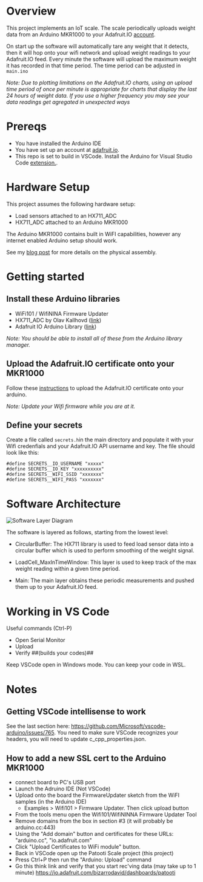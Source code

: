 # Overview 

This project implements an IoT scale. The scale periodically uploads weight data from an Arduino MKR1000 to your Adafruit.IO [account](https://adafruit.io/). 

On start up the software will automatically tare any weight that it detects, then it will hop onto your wifi network and upload weight readings to your Adafruit.IO feed. Every minute the software will upload the maximum weight it has recorded in that time period. The time period can be adjusted in `main.ino`

*Note: Due to plotting limitations on the Adafruit.IO charts, using an upload time period of once per minute is appropriate for charts that display the last 24 hours of weight data. If you use a higher frequency you may see your data readings get agregated in unexpected ways*

# Prereqs

* You have installed the Arduino IDE 
* You have set up an account at [adafruit.io](https://adafruit.io/). 
* This repo is set to build in VSCode. Install the Arduino for Visual Studio Code [extension.](https://marketplace.visualstudio.com/items?itemName=vsciot-vscode.vscode-arduino).  


# Hardware Setup 

This project assumes the following hardware setup: 

* Load sensors attached to an HX711_ADC 
* HX711_ADC attached to an Arduino MKR1000

The Arduino MKR1000 contains built in WiFI capabilities, however any internet enabled Arduino setup should work.

See my [blog post](https://wordpress.com/post/strangeday.press/56) for more details on the physical assembly. 

# Getting started 

## Install these Arduino libraries 

* WiFi101 / WifiNINA Firmware Updater 
* HX711_ADC by Olav Kallhovd ([link](https://github.com/olkal/HX711_ADC))
* Adafruit IO Arduino Library ([link](https://github.com/adafruit/Adafruit_IO_Arduino))

*Note: You should be able to install all of these from the Arduino library manager.*


## Upload the Adafruit.IO certificate onto your MKR1000

Follow these [instructions](https://www.arduino.cc/en/Tutorial/FirmwareUpdater) to upload the Adafruit.IO certificate onto your arduino. 

*Note: Update your Wifi firmware while you are at it.*

## Define your secrets 

Create a file called `secrets.h`in the main directory and populate it with your Wifi credenfials and your Adafruit.IO API username and key. The file should look like this:

```
#define SECRETS__IO_USERNAME "xxxxx"
#define SECRETS__IO_KEY "xxxxxxxxxx"
#define SECRETS__WIFI_SSID "xxxxxxx"
#define SECRETS__WIFI_PASS "xxxxxxx"
```

# Software Architecture 

![Software Layer Diagram](https://www.lucidchart.com/publicSegments/view/4c97a1a3-2922-46e0-92ff-906c0b2e82f6/image.png)

The software is layered as follows, starting from the lowest level: 

* CircularBuffer: The HX711 library is used to feed load sensor data into a circular buffer which is used to perform smoothing of the weight signal.

* LoadCell_MaxInTimeWindow: This layer is used to keep track of the max weight reading within a given time period. 

* Main: The main layer obtains these periodic measurements and pushed them up to your Adafruit.IO feed. 


# Working in VS Code 

Useful commands (Ctrl-P)
- Open Serial Monitor
- Upload 
- Verify ##(builds your codes)##

Keep VSCode open in Windows mode. You can keep your code in WSL.


# Notes 


## Getting VSCode intellisense to work 

See the last section here: https://github.com/Microsoft/vscode-arduino/issues/765. You need to make sure VSCode recognizes your headers, you will need to update c_cpp_properties.json.

## How to add a new SSL cert to the Arduino MKR1000

- connect board to PC's USB port 
- Launch the Adruino IDE (Not VSCode)
- Upload onto the board the FirmwareUpdater sketch from the WiFI samples (in the Arduino IDE)   
    - Examples > Wifi101 > Firmware Updater. Then click upload button
- From the tools menu open the Wifi101/WifiNINNA Firmware Updater Tool   
- Remove domains from the box in section #3 (it will probably be arduino.cc:443)
- Using the "Add domain" button and certificates for these URLs:  "arduino.cc", "io.adafruit.com"
- Click "Upload Certificates to WiFi module" button.
- Back in VSCode open up the Patooti Scale project (this project)
- Press Ctrl+P then run the "Arduino: Upload" command 
- Go this think link and verify that you start rec'ving data (may take up to 1 minute) https://io.adafruit.com/bizarrodavid/dashboards/patooti

